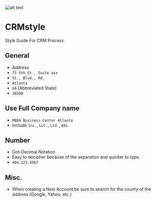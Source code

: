 ![alt text](https://github.com/mdbaatl/CRMstyle/assets/mdbalogo.png ) 
# CRMstyle
Style Guide For CRM Process

## General 
- Address 
 - `75 5th St., Suite xxx`
 - `St., Blvd., Rd.`
 - `Atlanta`
 - `GA` (Abbreviated State)
 - `30308`
 
## Use Full Company name
- `MBDA Business Center Atlanta`
- Include `Inc.`, `LLC.`, `Ltd.`, etc.

## Number
- Dot-Decimal Notation 
 - Easy to decipher because of the separation and quicker to type. 
- `404.123.4567`

## Misc.
- When creating a New Account be sure to search for the county of the address (Google, Yahoo, etc.)
